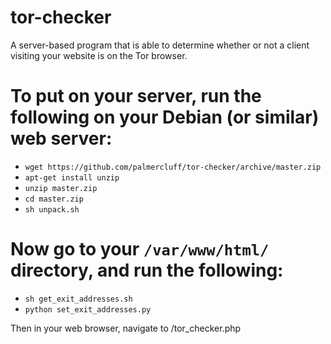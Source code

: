 # tor-checker
A server-based program that is able to determine whether or not a client visiting your website is on the Tor browser.

# To put on your server, run the following on your Debian (or similar) web server:
- `wget https://github.com/palmercluff/tor-checker/archive/master.zip`
- `apt-get install unzip`
- `unzip master.zip`
- `cd master.zip`
- `sh unpack.sh`

# Now go to your `/var/www/html/` directory, and run the following:
- `sh get_exit_addresses.sh`
- `python set_exit_addresses.py`

Then in your web browser, navigate to <your-website>/tor_checker.php